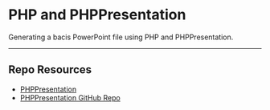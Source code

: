 # PHP and PHPPresentation

Generating a bacis PowerPoint file using PHP and PHPPresentation.

---

## Repo Resources

- [PHPPresentation](https://phpoffice.github.io/PHPPresentation)
- [PHPPresentation GitHub Repo](https://github.com/PHPOffice/PHPPresentation)
